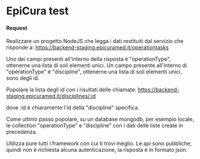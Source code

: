 # EpiCura test


#### Request

Realizzare un progetto NodeJS che legga i dati restituiti dal servizio che
risponde a: https://backend-staging.epicuramed.it/operationtasks

Uno dei campi presenti all'interno della risposta è "operationType",
ottenerne una lista di soli elementi unici.
Un campo presente all'interno di "operationType" è "discipline",
ottenerne una lista di soli elementi unici, sono degli id.

Popolare la lista degli id con i risultati delle chiamate:
https://backend-staging.epicuramed.it/disciplines/:id

dove :id è chiaramente l'id della "discipline" specifica.

Come ultimo passo popolare, su un database mongodb, per esempio locale,
le collection "operationType" e "discipline" con i dati delle liste create
in precedenza. 

Utilizza pure tutti i framework con cui ti trovi meglio.
Le api sono pubbliche, quindi non è richiesta alcuna autenticazione,
la risposta è in formato json.
